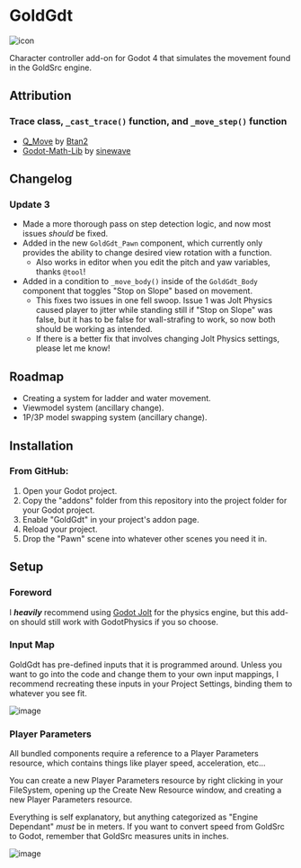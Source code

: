 # GoldGdt
![icon](https://github.com/ratmarrow/GoldGdt/assets/155324574/5cbeb915-b896-4f1b-9a17-155b4f83ecc8)

Character controller add-on for Godot 4 that simulates the movement found in the GoldSrc engine.

## Attribution

### Trace class, `_cast_trace()` function, and `_move_step()` function
- [Q_Move](https://github.com/Btan2/Q_Move) by [Btan2](https://github.com/Btan2)
- [Godot-Math-Lib](https://github.com/sinewavey/Godot-Math-Lib) by [sinewave](https://github.com/sinewavey)

## Changelog

### Update 3
- Made a more thorough pass on step detection logic, and now most issues _should_ be fixed.
- Added in the new `GoldGdt_Pawn` component, which currently only provides the ability to change desired view rotation with a function. 
  - Also works in editor when you edit the pitch and yaw variables, thanks `@tool`!
- Added in a condition to `_move_body()` inside of the `GoldGdt_Body` component that toggles "Stop on Slope" based on movement.
  - This fixes two issues in one fell swoop. Issue 1 was Jolt Physics caused player to jitter while standing still if "Stop on Slope" was false, but it has to be false for wall-strafing to work, so now both should be working as intended.
  - If there is a better fix that involves changing Jolt Physics settings, please let me know!

## Roadmap

- Creating a system for ladder and water movement.
- Viewmodel system (ancillary change).
- 1P/3P model swapping system (ancillary change).

## Installation

### From GitHub:
1. Open your Godot project.
2. Copy the "addons" folder from this repository into the project folder for your Godot project.
3. Enable "GoldGdt" in your project's addon page.
4. Reload your project.
5. Drop the "Pawn" scene into whatever other scenes you need it in.

## Setup

### Foreword

I ***heavily*** recommend using [Godot Jolt](https://github.com/godot-jolt/godot-jolt) for the physics engine, but this add-on should still work with GodotPhysics if you so choose.

### Input Map

GoldGdt has pre-defined inputs that it is programmed around. Unless you want to go into the code and change them to your own input mappings, I recommend recreating these inputs in your Project Settings, binding them to whatever you see fit.

![image](https://github.com/ratmarrow/GoldGdt/assets/155324574/2bdd25bc-d9bf-41f4-acd9-6e9c4e38e9ae)

### Player Parameters

All bundled components require a reference to a Player Parameters resource, which contains things like player speed, acceleration, etc...

You can create a new Player Parameters resource by right clicking in your FileSystem, opening up the Create New Resource window, and creating a new Player Parameters resource.

Everything is self explanatory, but anything categorized as "Engine Dependant" *must* be in meters. If you want to convert speed from GoldSrc to Godot, remember that GoldSrc measures units in inches.

![image](https://github.com/ratmarrow/GoldGdt/assets/155324574/c7179e54-c690-4592-bc70-dfb8d169c0bc)
